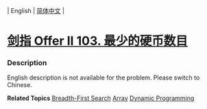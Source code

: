 | English | [简体中文](README.md) |

# [剑指 Offer II 103. 最少的硬币数目](https://leetcode.cn/problems/gaM7Ch)
 ### Description
<p>English description is not available for the problem. Please switch to Chinese.</p>

**Related Topics**  [Breadth-First Search](https://leetcode.cn/tag/breadth-first-search) [Array](https://leetcode.cn/tag/array) [Dynamic Programming](https://leetcode.cn/tag/dynamic-programming) 